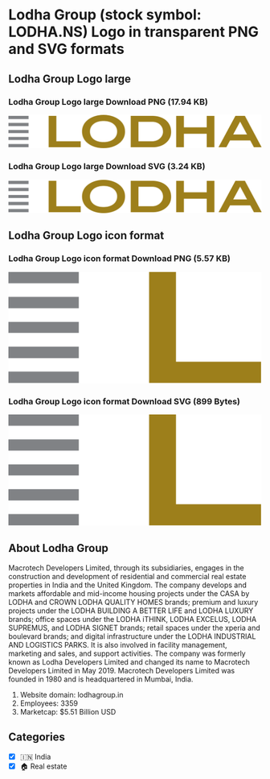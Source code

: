 # Lodha Group (stock symbol: LODHA.NS) Logo in transparent PNG and SVG formats

## Lodha Group Logo large

### Lodha Group Logo large Download PNG (17.94 KB)

![Lodha Group Logo large Download PNG (17.94 KB)](/img/orig/LODHA.NS_BIG-691dc856.png)

### Lodha Group Logo large Download SVG (3.24 KB)

![Lodha Group Logo large Download SVG (3.24 KB)](/img/orig/LODHA.NS_BIG-70c43905.svg)

## Lodha Group Logo icon format

### Lodha Group Logo icon format Download PNG (5.57 KB)

![Lodha Group Logo icon format Download PNG (5.57 KB)](/img/orig/LODHA.NS-98a7954d.png)

### Lodha Group Logo icon format Download SVG (899 Bytes)

![Lodha Group Logo icon format Download SVG (899 Bytes)](/img/orig/LODHA.NS-63e7fe3f.svg)

## About Lodha Group

Macrotech Developers Limited, through its subsidiaries, engages in the construction and development of residential and commercial real estate properties in India and the United Kingdom. The company develops and markets affordable and mid-income housing projects under the CASA by LODHA and CROWN LODHA QUALITY HOMES brands; premium and luxury projects under the LODHA BUILDING A BETTER LIFE and LODHA LUXURY brands; office spaces under the LODHA iTHINK, LODHA EXCELUS, LODHA SUPREMUS, and LODHA SIGNET brands; retail spaces under the xperia and boulevard brands; and digital infrastructure under the LODHA INDUSTRIAL AND LOGISTICS PARKS. It is also involved in facility management, marketing and sales, and support activities. The company was formerly known as Lodha Developers Limited and changed its name to Macrotech Developers Limited in May 2019. Macrotech Developers Limited was founded in 1980 and is headquartered in Mumbai, India.

1. Website domain: lodhagroup.in
2. Employees: 3359
3. Marketcap: $5.51 Billion USD


## Categories
- [x] 🇮🇳 India
- [x] 🏠 Real estate
